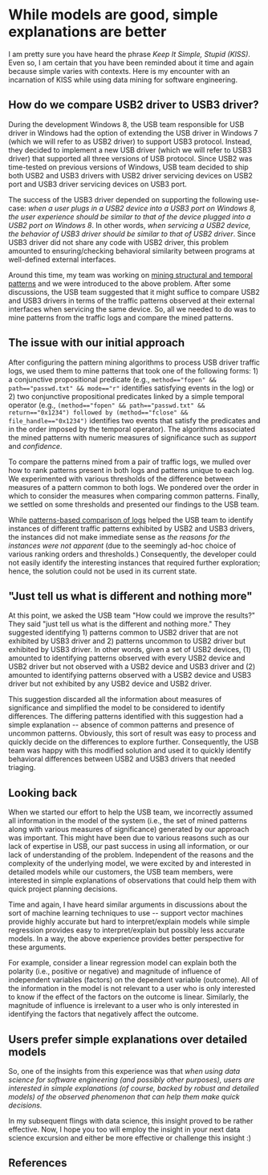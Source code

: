 # While models are good, simple explanations are better

I am pretty sure you have heard the phrase _Keep It Simple, Stupid (KISS)_.  Even so, I am certain that you have been reminded about it time and again because simple varies with contexts.  Here is my encounter with an incarnation of KISS while using data mining for software engineering.


## How do we compare USB2 driver to USB3 driver?

During the development Windows 8, the USB team responsible for USB driver in Windows had the option of extending the USB driver in Windows 7 (which we will refer to as USB2 driver) to support USB3 protocol.  Instead, they decided to implement a new USB driver (which we will refer to USB3 driver) that supported all three versions of USB protocol.  Since USB2 was time-tested on previous versions of Windows, USB team decided to ship both USB2 and USB3 drivers with USB2 driver servicing devices on USB2 port and USB3 driver servicing devices on USB3 port.

The success of the USB3 driver depended on supporting the following use-case: _when a user plugs in a USB2 device into a USB3 port on Windows 8, the user experience should be similar to that of the device plugged into a USB2 port on Windows 8_.  In other words, _when servicing a USB2 device, the behavior of USB3 driver should be similar to that of USB2 driver_.  Since USB3 driver did not share any code with USB2 driver, this problem amounted to ensuring/checking behavioral similarity between programs at well-defined external interfaces.

Around this time, my team was working on [mining structural and temporal patterns][SCP12] and we were introduced to the above problem.  After some discussions, the USB team suggested that it might suffice to compare USB2 and USB3 drivers in terms of the traffic patterns observed at their external interfaces when servicing the same device.  So, all we needed to do was to mine patterns from the traffic logs and compare the mined patterns.


## The issue with our initial approach

After configuring the pattern mining algorithms to process USB driver traffic logs, we used them to mine patterns that took one of the following forms: 1) a conjunctive propositional predicate (e.g., `method=="fopen" && path=="passwd.txt" && mode=="r"` identifies satisfying events in the log) or 2) two conjunctive propositional predicates linked by a simple temporal operator (e.g., `(method=="fopen" && path=="passwd.txt" && return=="0x1234") followed by (method=="fclose" && file_handle=="0x1234")` identifies two events that satisfy the predicates and in the order imposed by the temporal operator).  The algorithms associated the mined patterns with numeric measures of significance such as _support_ and _confidence_.

To compare the patterns mined from a pair of traffic logs, we mulled over how to rank patterns present in both logs and patterns unique to each log.  We experimented with various thresholds of the difference between measures of a pattern common to both logs.  We pondered over the order in which to consider the measures when comparing common patterns.  Finally, we settled on some thresholds and presented our findings to the USB team.

While [patterns-based comparison of logs][ASE14] helped the USB team to identify instances of different traffic patterns exhibited by USB2 and USB3 drivers, the instances did not make immediate sense as _the reasons for the instances were not apparent_ (due to the seemingly ad-hoc choice of various ranking orders and thresholds.)  Consequently, the developer could not easily identify the interesting instances that required further exploration; hence, the solution could not be used in its current state.


## "Just tell us what is different and nothing more"

At this point, we asked the USB team "How could we improve the results?"  They said "just tell us what is the different and nothing more."  They suggested identifying 1) patterns common to USB2 driver that are not exhibited by USB3 driver and 2) patterns uncommon to USB2 driver but exhibited by USB3 driver.  In other words, given a set of USB2 devices, (1) amounted to identifying patterns observed with every USB2 device and USB2 driver but not observed with a USB2 device and USB3 driver and (2) amounted to identifying patterns observed with a USB2 device and USB3 driver but not exhibited by any USB2 device and USB2 driver.

This suggestion discarded all the information about measures of significance and simplified the model to be considered to identify differences.  The differing patterns identified with this suggestion had a simple explanation -- absence of common patterns and presence of uncommon patterns.  Obviously, this sort of result was easy to process and quickly decide on the differences to explore further.  Consequently, the USB team was happy with this modified solution and used it to quickly identify behavioral differences between USB2 and USB3 drivers that needed triaging.


## Looking back

When we started our effort to help the USB team, we incorrectly assumed all information in the model of the system (i.e., the set of mined patterns along with various measures of significance) generated by our approach was important.  This might have been due to various reasons such as our lack of expertise in USB, our past success in using all information, or our lack of understanding of the problem.  Independent of the reasons and the complexity of the underlying model, we were excited by and interested in detailed models while our customers, the USB team members, were interested in simple explanations of observations that could help them with quick project planning decisions.

Time and again, I have heard similar arguments in discussions about the sort of machine learning techniques to use -- support vector machines provide highly accurate but hard to interpret/explain models while simple regression provides easy to interpret/explain but possibly less accurate models.  In a way, the above experience provides better perspective for these arguments.

For example, consider a linear regression model can explain both the polarity (i.e., positive or negative) and magnitude of influence of independent variables (factors) on the dependent variable (outcome).  All of the information in the model is not relevant to a user who is only interested to know if the effect of the factors on the outcome is linear.  Similarly, the magnitude of influence is irrelevant to a user who is only interested in identifying the factors that negatively affect the outcome.


## Users prefer simple explanations over detailed models

So, one of the insights from this experience was that _when using data science for software engineering (and possibly other purposes), users are interested in simple explanations (of course, backed by robust and detailed models) of the observed phenomenon that can help them make quick decisions._

In my subsequent flings with data science, this insight proved to be rather effective.  Now, I hope you too will employ the insight in your next data science excursion and either be more effective or challenge this insight :)


## References

[ASE14]: http://dl.acm.org/citation.cfm?id=2642942&CFID=527822378&CFTOKEN=34072062 "Compatibility Testing via Patterns-based Trace Comparison by Venkatesh-Prasad Ranganath, Pradip Vallathol, and Pankaj Gupta.  International Conference on Automated Software Engineering (ASE) 2014."

[DAPSE13]: http://ieeexplore.ieee.org/xpl/articleDetails.jsp?arnumber=6603808 "Structural and Temporal Patterns-Based Features by Venkatesh-Prasad Ranganath and Jithin Thomas.  International Workshop on Data Analysis Patterns in Software Engineering (DAPSE) 2013."

[SCP12]: http://www.sciencedirect.com/science/article/pii/S0167642310001875 "Mining Quantified Temporal Rules: Formalism, Algorithms, and Evaluation by David Lo, G. Ramalingam, Venkatesh-Prasad Ranganath, and Kapil Vaswani.  Science of Computer Programming (SCP), Volume 77, Issue 6, 2012."
